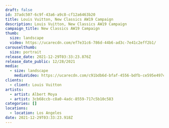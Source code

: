 ```yaml
---
draft: false
id: 37adc507-6c9f-43a6-a9c8-cf12a6463b20
title: Louis Vuitton, New Classics AW19 Campaign
description: Louis Vuitton, New Classics AW19 Campaign
campaign_title: New Classics AW19 Campaign
thumb:
  size: landscape
  video: https://ucarecdn.com/ef7e31c6-786d-44b6-ad3c-7e41c2eff2b1/
carouselthumb:
  size: portrait
release_date: 2021-12-29T03:33:23.876Z
release_date_public: 12/28/2021
media:
  - size: landscape
    mediaVideo: https://ucarecdn.com/c91bdb6d-bfaf-4556-bdfb-ce595e497cf4/
clients:
  - client: Louis Vuitton
artists:
  - artist: Albert Moya
  - artist: 3cb68ccb-c8a0-4adc-8559-717c5b10c583
categories: []
locations:
  - location: Los Angeles
date: 2021-12-29T03:33:23.918Z
---
```

